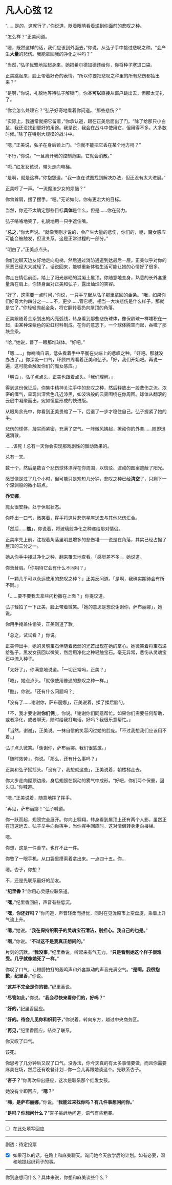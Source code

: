 # 凡人心弦 12

“……是的，这就行了，”你说道，眨着眼睛看着递到你面前的悲叹之种。

“怎么样？”正美问道。

“嗯，既然这样的话，我们应该到外面去，”你说，从弘子手中接过悲叹之种。“会产生**大量**的悲伤。我能拿回我的净化之种吗？”

“当然，”弘子优雅地站起身来。她把希尔德加德还给你，你将种子塞进口袋。

正美跳起来，脸上带着好奇的表情。“所以你要把悲叹之种里的所有悲伤都抽出来？”

“是啊，”你说，礼貌地等待弘子解锁门。你**本可以**直接从窗户跳出去，但那太无礼了。

“你会怎么处理它？”弘子好奇地看着你问道。“那些悲伤？”

“实际上，我通常就把它留着，”你承认道，跟在正美后面出了门。“除了给那只小白鼠，我还没找到更好的用途。我是说，我会在战斗中使用它，但用得不多。大多数时候。”除了在特别大规模的战斗中。

“嗯，”正美说，弘子在身后锁上门。“你就不能把它丢在某个地方吗？”

“不行，”你说。“一旦离开我的控制范围，它就会消散。”

“呃，”红发女孩说，带头走向电梯。

“是啊，就是这样，”你抱怨道。“我一直在试图找到解决办法，但还没有太大进展。”

正美哼了一声。“一流魔法少女的烦恼？”

你耸耸肩，摆了摆手。“嗯。”无论如何，你有更宏大的目标。

当然，你还不太确定那些目标**具体**是什么，但是……你在努力。

弘子咯咯地笑了，礼貌地用一只手遮住嘴。

“**总之**，”你大声说。“就像我刚才说的，会产生大量的悲伤，你们的，呃，魔女感应可能会被触发，但没关系。这是正常过程的一部分。”

“明白了，”正美点点头。

你们边聊天边友好地走向电梯，然后通过消防通道到达最后一层。正美似乎对你的厌恶已经大大减轻了。话说回来，能够重新体验生活可能让她的心情好了很多。

你走在情侣前面，踏上了阳光暴晒的混凝土屋顶。你随意地变身，熟悉的长外套重量落在肩上，你转身面对正美和弘子，露出灿烂的笑容。

“好了，这需要一点时间，”你说，一只手举起从弘子那里拿回的金条。“哦，如果你们好奇大约四分之一……不，更少……管它呢，相当一大块悲伤是什么样子，那就是它了。”你轻轻抛起金条，将它翻转着扔向屋顶的角落。

正美跟随着金条划出的闪亮弧线，转身看到那些悲伤球体，像保龄球一样堆积在一起，由某种深紫色的彩虹材料制成。在你的意志下，一个球体腾空而起，吞噬了那块金条。

“哈，”她说，瞥了一眼那堆球体。“好吧。”

「嗯……」你喃喃自语，低头看着手中平衡在尖端上的悲叹之种。「好吧。那就没办法了。」你深吸一口气，环顾四周看着正美和弘子。「好，我们开始吧。再说一遍，这可能会触发你们的魔女感应。」

「明白」，弘子点点头，正美也跟着点头。「我们理解。」

得到这份保证后，你集中精神关注手中的悲叹之种，然后释放出一股悲伤之流。浓密的瘴气，呈现出深紫色几近漆黑，如波浪般的云雾围绕在你周围。球体从翻滚的云层中凝聚而出，宛如恒星形成的快进版。

从眼角余光中，你看到正美畏缩了一下，后退了一步才稳住自己。弘子握紧了她的手。

悲伤的球体，凝实而紧密，充满了空气。一阵微风拂起，撩动你的外套……随即迅速消散。

……该死！总有一天你会实现那戏剧性的飘动效果的。

总有一天。

数十个，然后是数百个悲伤球体漂浮在你周围，以斑驳、波动的图案遮蔽了阳光。

感觉像是过了几个小时，但可能只是短短几分钟，悲叹之种已经**清空**了，只剩下一个深渊般的微小斑点。

**乔安娜**。

魔女很安静。处于休眠状态。

你呼出一口气，微笑着，挥手将这片悲伤星座送去与其他悲伤汇合。

「然后……**瞧**」，你说着，将玻璃般净化之种递给那对情侣。

正美率先上前，注视着角落里明显增多的悲伤堆——说是在角落，其实已经占据了屋顶的三分之一。

她从你手中接过净化之种，翻来覆去地查看。「感觉差不多」，她说道。

你耸耸肩。「你期待它会有什么不同吗？」

「一颗几乎可以永远使用的悲叹之种？」正美反问道。「是啊，我确实期待会有所不同。」

「……要不要我去拿些闪粉撒在上面？」你提议道。

弘子轻拍了一下正美，脸上带着微笑。「她的意思是想说谢谢你，萨布丽娜」，她说。

你用手掩盖住偷笑，正美则道了歉。

「总之，试试看？」你说。

正美伸出手，她的灵魂宝石伴随着微弱的光芒出现在她的掌心。她微笑着将宝石递给弘子，黑发女孩回以微笑，然后用净化之种轻触宝石。毫无异常，悲伤从灵魂宝石中流入种子。

「太好了」，你满意地说道。「一切正常吗，正美？」

「嗯」，她点点头。「就像使用普通的悲叹之种一样。」

「酷」，你说。「还有什么问题吗？」

「没有了……谢谢你，萨布丽娜」，正美说着，揉了揉后脑勺。

「不，我才要谢谢**你们俩**」，你说。「谢谢你们同意帮忙。如果你们需要任何帮助，或者净化，或者聊天，随时给我打电话，好吗？我很乐意帮忙。」

「当然，谢谢」，正美说。一抹自信的笑容闪过她的脸庞。「不过我想我们应该用不着。」

弘子点头微笑。「谢谢你，萨布丽娜。我们很感激。」

「随时效劳」，你说。「那么，还有什么事吗？」

正美和弘子摇摇头。「没有了，我想就这些」，正美说着，朝楼梯走去。

你大步走向屋顶边缘，身后翅膀在飘动的雾气中成形。“好吧，你们两个保重，回头见。”你喊道。

“嗯，”正美说着，随意地挥了挥手。

“再见，萨布丽娜！”弘子喊道。

你一跃而起，翅膀完全展开。你向上翱翔，转身看到屋顶上还有两个人影，虽然正在迅速远去。弘子举手向你挥手，当你挥手回应时，这对情侣转身走向楼梯。

嗯。

你想，这是一件善举。也许不止一件。

你瞥了一眼手机，从口袋里摸索着拿出来。一点四十五。你...

嗯。杏子，你想？

不，还是先联系最好的朋友。

“**纪里香？**”你用心灵感应联系道。

“**嘿，**”纪里香回应，声音有些低沉。

“**嘿，你还好吗？**”你问道，声音轻柔而担忧，同时在见泷原市上空盘旋，乘着上升气流上升。

“**嗯，**”她说。“**我在保持织莉子的灵魂宝石清洁，别担心。我自己的也是。**”

“**啊，**”你说。“**不过这不是我真正想问的。**”

片刻的沉默。“**我没事，**”纪里香说，听起来有气无力。“**只是看到她这个样子很难受。几乎就像她死了一样。**”

你叹了口气，让翅膀拍打的轰鸣声和外套飘动的声音充满空气。“**是啊。我很抱歉，纪里香，**”你说。

“**这并不完全是你的错，**”纪里香说。

“**尽管如此，**”你说。“**我会尽快来看你们的，好吗？**”

“**好的，**”纪里香回应。

“**好的。待会儿见你和织莉子，**”你说着，转向东方，越过中央商务区。

“**再见，**”纪里香回应，结束了联系。

你又叹了口气。

该死。

你思考了几分钟后又叹了口气。没办法，你今天真的有太多事情要做，而且你需要麻美在场，然后还有晚餐计划...你一会儿再跟她谈这个。先联系杏子。

“**杏子？**”你再次伸出感应，这次是联系那个红发女孩。

她没有立即回应。“**嗯？**”

“**嗨，是萨布丽娜，**”你说。“**我能过来找你吗？有几件事想问问你。**”

“**是吗？你想问什么？**”杏子挑衅地问道，语气有些粗暴。

---

- [ ] 在此处填写回应

---

剧透：待定投票

- [x] 如果可以的话，在路上和麻美聊天。询问她今天放学后的计划。如有必要，温和地提起织莉子的事。

---

你到底想问什么？具体来说，你想和麻美谈些什么？
